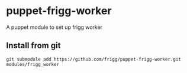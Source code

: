 # puppet-frigg-worker
A puppet module to set up frigg worker

## Install from git
```
git submodule add https://github.com/frigg/puppet-frigg-worker.git modules/frigg_worker
```
